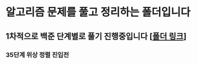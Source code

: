 # 알고리즘 문제를 풀고 정리하는 폴더입니다

## 1차적으로 백준 단계별로 풀기 진행중입니다 [[폴더 링크](https://github.com/water-case/AlgorithmSolving/tree/main/workspace/Java/BakjoonStepbystep/src)]

### 35단계 위상 정렬 진입전